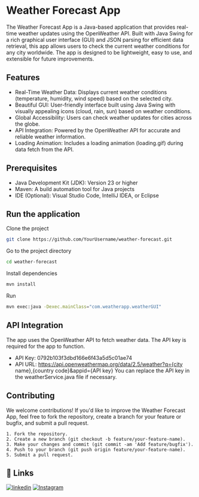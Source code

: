 
# Weather Forecast App

The Weather Forecast App is a Java-based application that provides real-time weather updates using the OpenWeather API. Built with Java Swing for a rich graphical user interface (GUI) and JSON parsing for efficient data retrieval, this app allows users to check the current weather conditions for any city worldwide. The app is designed to be lightweight, easy to use, and extensible for future improvements.


## Features

- Real-Time Weather Data: Displays current weather conditions (temperature, humidity, wind speed) based on the selected city.
- Beautiful GUI: User-friendly interface built using Java Swing with visually appealing icons (cloud, rain, sun) based on weather conditions.
- Global Accessibility: Users can check weather updates for cities across the globe.
- API Integration: Powered by the OpenWeather API for accurate and reliable weather information.
- Loading Animation: Includes a loading animation (loading.gif) during data fetch from the API.

## Prerequisites

- Java Development Kit (JDK): Version 23 or higher
- Maven: A build automation tool for Java projects
- IDE (Optional): Visual Studio Code, IntelliJ IDEA, or Eclipse
## Run the application

Clone the project

```bash
git clone https://github.com/YourUsername/weather-forecast.git

```

Go to the project directory

```bash
cd weather-forecast
```

Install dependencies

```bash
mvn install
```

Run

```bash
mvn exec:java -Dexec.mainClass="com.weatherapp.weatherGUI"

```


## API Integration

The app uses the OpenWeather API to fetch weather data. The API key is required for the app to function.

- API Key: 0792b103f3dbd166e6f43a5d5c01ae74
- API URL: https://api.openweathermap.org/data/2.5/weather?q={city name},{country code}&appid={API key}
You can replace the API key in the weatherService.java file if necessary.
## Contributing

We welcome contributions! If you'd like to improve the Weather Forecast App, feel free to fork the repository, create a branch for your feature or bugfix, and submit a pull request.

    1. Fork the repository.
    2. Create a new branch (git checkout -b feature/your-feature-name).
    3. Make your changes and commit (git commit -am 'Add feature/bugfix').
    4. Push to your branch (git push origin feature/your-feature-name).
    5. Submit a pull request.


## 🔗 Links
[![linkedin](https://img.shields.io/badge/linkedin-0A66C2?style=for-the-badge&logo=linkedin&logoColor=white)](https://www.linkedin.com/in/piyushkayastha)
[![Instagram](https://img.shields.io/badge/Instagram-E4405F?style=for-the-badge&logo=instagram&logoColor=white)](https://www.instagram.com/piyushkayastha2/)

